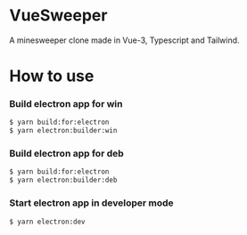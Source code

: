 # VueSweeper

A minesweeper clone made in Vue-3, Typescript and Tailwind.

# How to use

### Build electron app for win

```bash
$ yarn build:for:electron
$ yarn electron:builder:win
```

### Build electron app for deb

```bash
$ yarn build:for:electron
$ yarn electron:builder:deb
```

### Start electron app in developer mode

```bash
$ yarn electron:dev
```
